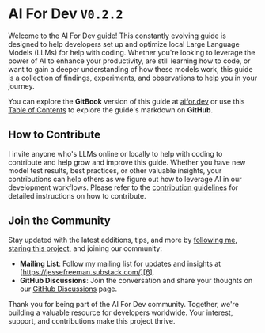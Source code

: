 # AI For Dev `V0.2.2`

Welcome to the AI For Dev guide! This constantly evolving guide is designed to help developers set up and optimize local Large Language Models (LLMs) for help with coding. Whether you're looking to leverage the power of AI to enhance your productivity, are still learning how to code, or want to gain a deeper understanding of how these models work, this guide is a collection of findings, experiments, and observations to help you in your journey.

You can explore the **GitBook** version of this guide at [aifor.dev][1] or use this [Table of Contents][2] to explore the guide's markdown on **GitHub**.

## How to Contribute

I invite anyone who's LLMs online or locally to help with coding to contribute and help grow and improve this guide. Whether you have new model test results, best practices, or other valuable insights, your contributions can help others as we figure out how to leverage AI in our development workflows. Please refer to the [contribution guidelines][3] for detailed instructions on how to contribute.

## Join the Community

Stay updated with the latest additions, tips, and more by [following me][4], [staring this project,][5] and joining our community:
- **Mailing List**: Follow my mailing list for updates and insights at [https://jessefreeman.substack.com/][6].
- **GitHub Discussions**: Join the conversation and share your thoughts on our [GitHub Discussions][7] page.

Thank you for being part of the AI For Dev community. Together, we're building a valuable resource for developers worldwide. Your interest, support, and contributions make this project thrive.

[1]:	https://jesse-freeman.gitbook.io/ai-for-dev/
[2]:	SUMMARY.md
[3]:	CONTRIBUTING.md
[4]:	https://github.com/jessefreeman
[5]:	https://github.com/jessefreeman/ai-for-dev
[6]:	https://jessefreeman.substack.com/
[7]:	https://github.com/jessefreeman/ai-for-dev/discussions
